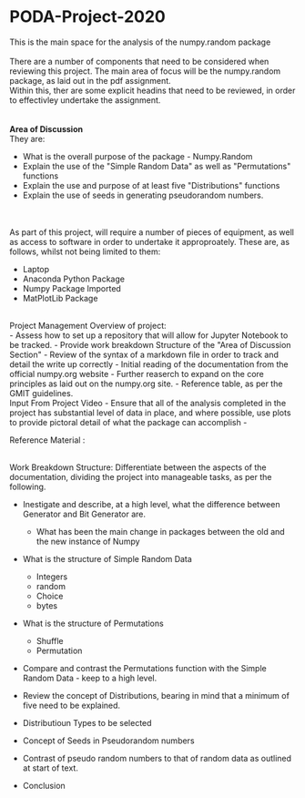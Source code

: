 # PODA-Project-2020
This is the main space for the analysis of the numpy.random package  
<br>
There are a number of components that need to be considered when reviewing this project. 
The main area of focus will be the numpy.random package, as laid out in the pdf assignment.   
Within this, ther are some explicit headins that need to be reviewed, in order to effectivley undertake the assignment.   
<br>  
**Area of Discussion**  
They are: 
- What is the overall purpose of the package - Numpy.Random
- Explain the use of the "Simple Random Data" as well as "Permutations" functions
- Explain the use and purpose of at least five "Distributions" functions
- Explain the use of seeds in generating pseudorandom numbers.  
<br>  
<br>  
As part of this project, will require a number of pieces of equipment,  as well as access to software in order to undertake it approproately.     
These are, as follows, whilst not being limited to them:  

 - Laptop 
 - Anaconda Python Package
 - Numpy Package Imported
 - MatPlotLib Package
  
<br>  
Project Management  Overview of project:  

<br>   
- Assess how to set up a repository that will allow for Jupyter Notebook to be tracked.
- Provide work breakdown Structure of the "Area of Discussion Section"
- Review of the syntax of a markdown file in order to track and detail the write up correctly
- Initial reading of the documentation from the official numpy.org website
- Further reaserch to expand on the core principles as laid out on the numpy.org site.
- Reference table, as per the GMIT guidelines.


<br>  
Input From Project Video    
- Ensure that all of the analysis completed in the project has substantial level of data in place, and where possible, use plots to provide pictoral detail of what the package can accomplish  
- 
<br>  

Reference Material :  

<br>  
Work Breakdown Structure:  
Differentiate between the aspects of the documentation, dividing the project into manageable tasks, as per the following.  

- Inestigate and describe, at a high level, what the difference between Generator and Bit Generator are.
    - What has been the main change in packages between the old and the new instance of Numpy  
- What is the structure of Simple Random Data  
    - Integers
    - random
    - Choice
    - bytes
- What is the structure of Permutations
    - Shuffle
    - Permutation
- Compare and contrast the Permutations function with the Simple Random Data - keep to a high level.   
- Review the concept of Distributions, bearing in mind that a minimum of five need to be explained.  
- Distributioun Types to be selected  
- Concept of Seeds in Pseudorandom numbers  
- Contrast of pseudo random numbers to that of random data as outlined at start of text.   

- Conclusion  